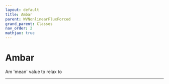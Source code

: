 ```yaml
---
layout: default
title: Ambar
parent: WVNonlinearFluxForced
grand_parent: Classes
nav_order: 2
mathjax: true
---
```


#  Ambar

Am 'mean' value to relax to


---

